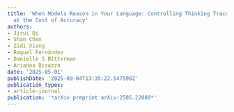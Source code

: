 ```yaml
---
title: 'When Models Reason in Your Language: Controlling Thinking Trace Language Comes
  at the Cost of Accuracy'
authors:
- Jirui Qi
- Shan Chen
- Zidi Xiong
- Raquel Fernández
- Danielle S Bitterman
- Arianna Bisazza
date: '2025-05-01'
publishDate: '2025-09-04T13:35:22.547598Z'
publication_types:
- article-journal
publication: '*arXiv preprint arXiv:2505.22888*'
---
```

